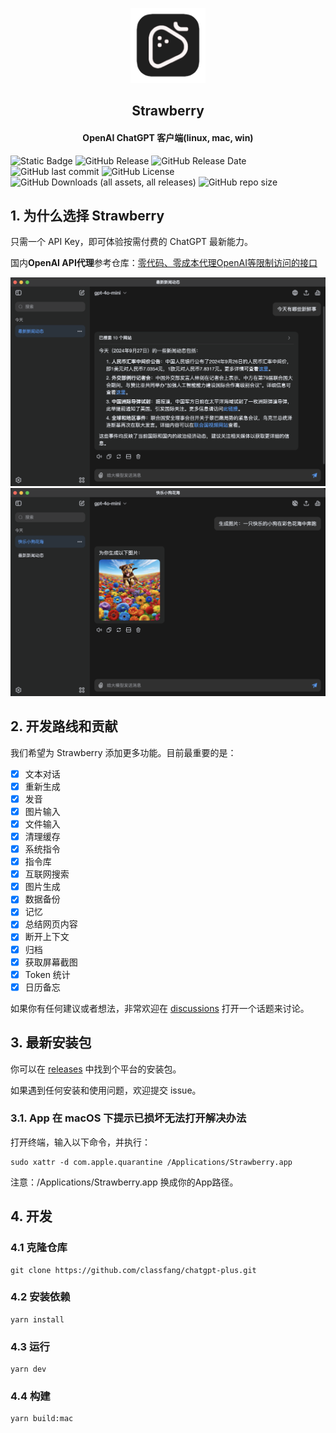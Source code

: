 <p align="center">
  <img src="/resources/icon.png" alt="logo" width="120">
</p>
<h2 align="center">Strawberry</h2>
<h4 align="center">OpenAI ChatGPT 客户端(linux, mac, win)</h4>

![Static Badge](https://img.shields.io/badge/i18n-2_languages-blue)
![GitHub Release](https://img.shields.io/github/v/release/classfang/strawberry)
![GitHub Release Date](https://img.shields.io/github/release-date/classfang/strawberry)
![GitHub last commit](https://img.shields.io/github/last-commit/classfang/strawberry)
![GitHub License](https://img.shields.io/github/license/classfang/strawberry)
![GitHub Downloads (all assets, all releases)](https://img.shields.io/github/downloads/classfang/strawberry/total)
![GitHub repo size](https://img.shields.io/github/repo-size/classfang/strawberry)

## 1. 为什么选择 Strawberry

只需一个 API Key，即可体验按需付费的 ChatGPT 最新能力。

国内**OpenAI API代理**参考仓库：[零代码、零成本代理OpenAI等限制访问的接口](https://github.com/classfang/openai-api-vercel-proxy)

<img src="/demo/zhCN/1.png" alt="demo">

<img src="/demo/zhCN/2.png" alt="demo">

## 2. 开发路线和贡献

我们希望为 Strawberry 添加更多功能。目前最重要的是：

- [x] 文本对话
- [x] 重新生成
- [x] 发音
- [x] 图片输入
- [x] 文件输入
- [x] 清理缓存
- [x] 系统指令
- [x] 指令库
- [x] 互联网搜索
- [x] 图片生成
- [x] 数据备份
- [x] 记忆
- [x] 总结网页内容
- [x] 断开上下文
- [x] 归档
- [x] 获取屏幕截图
- [x] Token 统计
- [x] 日历备忘

如果你有任何建议或者想法，非常欢迎在 [discussions](https://github.com/classfang/strawberry/discussions) 打开一个话题来讨论。

## 3. 最新安装包

你可以在 [releases](https://github.com/classfang/strawberry/releases) 中找到个平台的安装包。

如果遇到任何安装和使用问题，欢迎提交 issue。

### 3.1. App 在 macOS 下提示已损坏无法打开解决办法

打开终端，输入以下命令，并执行：

```shell
sudo xattr -d com.apple.quarantine /Applications/Strawberry.app
```

注意：/Applications/Strawberry.app 换成你的App路径。

## 4. 开发

### 4.1 克隆仓库

```shell
git clone https://github.com/classfang/chatgpt-plus.git
```

### 4.2 安装依赖

```shell
yarn install
```

### 4.3 运行

```shell
yarn dev
```

### 4.4 构建

```shell
yarn build:mac
```

